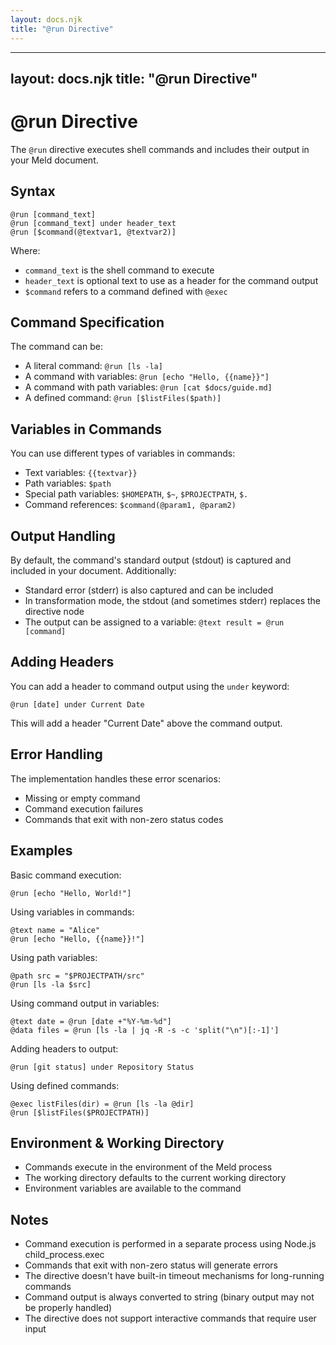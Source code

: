 ```yaml
---
layout: docs.njk
title: "@run Directive"
---
```


---
layout: docs.njk
title: "@run Directive"
---

# @run Directive

The `@run` directive executes shell commands and includes their output in your Meld document.

## Syntax

```meld
@run [command_text]
@run [command_text] under header_text
@run [$command(@textvar1, @textvar2)]
```

Where:
- `command_text` is the shell command to execute
- `header_text` is optional text to use as a header for the command output
- `$command` refers to a command defined with `@exec`

## Command Specification

The command can be:
- A literal command: `@run [ls -la]`
- A command with variables: `@run [echo "Hello, {{name}}"]`
- A command with path variables: `@run [cat $docs/guide.md]`
- A defined command: `@run [$listFiles($path)]`

## Variables in Commands

You can use different types of variables in commands:
- Text variables: `{{textvar}}`
- Path variables: `$path`
- Special path variables: `$HOMEPATH`, `$~`, `$PROJECTPATH`, `$.`
- Command references: `$command(@param1, @param2)`

## Output Handling

By default, the command's standard output (stdout) is captured and included in your document. Additionally:

- Standard error (stderr) is also captured and can be included
- In transformation mode, the stdout (and sometimes stderr) replaces the directive node
- The output can be assigned to a variable: `@text result = @run [command]`

## Adding Headers

You can add a header to command output using the `under` keyword:

```meld
@run [date] under Current Date
```

This will add a header "Current Date" above the command output.

## Error Handling

The implementation handles these error scenarios:
- Missing or empty command
- Command execution failures
- Commands that exit with non-zero status codes

## Examples

Basic command execution:
```meld
@run [echo "Hello, World!"]
```

Using variables in commands:
```meld
@text name = "Alice"
@run [echo "Hello, {{name}}!"]
```

Using path variables:
```meld
@path src = "$PROJECTPATH/src"
@run [ls -la $src]
```

Using command output in variables:
```meld
@text date = @run [date +"%Y-%m-%d"]
@data files = @run [ls -la | jq -R -s -c 'split("\n")[:-1]']
```

Adding headers to output:
```meld
@run [git status] under Repository Status
```

Using defined commands:
```meld
@exec listFiles(dir) = @run [ls -la @dir]
@run [$listFiles($PROJECTPATH)]
```

## Environment & Working Directory

- Commands execute in the environment of the Meld process
- The working directory defaults to the current working directory
- Environment variables are available to the command

## Notes

- Command execution is performed in a separate process using Node.js child_process.exec
- Commands that exit with non-zero status will generate errors
- The directive doesn't have built-in timeout mechanisms for long-running commands
- Command output is always converted to string (binary output may not be properly handled)
- The directive does not support interactive commands that require user input